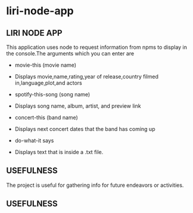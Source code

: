 # liri-node-app

LIRI NODE APP
-------------------------------------------
This application uses node to request information from npms to display in the console.The arguments which you can enter are
* movie-this (movie name)
- Displays movie,name,rating,year of release,country filmed in,language,plot,and actors
* spotify-this-song (song name)
- Displays song name, album, artist, and preview link
* concert-this (band name)
- Displays next concert dates that the band has coming up 
* do-what-it says
- Displays text that is inside a .txt file.

USEFULNESS
-------------------------------------------

The project is useful for gathering info for future endeavors or activities.

USEFULNESS
-------------------------------------------
